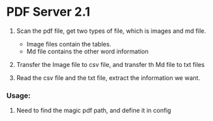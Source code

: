 # PDF Server 2.1
1. Scan the pdf file, get two types of file, which is images and md file.
   
   - Image files contain the tables.
   - Md file contains the other word information
2. Transfer the Image file to csv file, and transfer th Md file to txt files
3. Read the csv file and the txt file, extract the information we want.

### Usage:
1. Need to find the magic pdf path, and define it in config